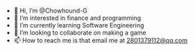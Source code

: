 - 👋 Hi, I’m @Chowhound-G
- 👀 I’m interested in finance and programming
- 🌱 I’m currently learning Software Engineering
- 💞️ I’m looking to collaborate on making a game
- 📫 How to reach me is that email me at 2801379112@qq.com

<!---
Chowhound-G/Chowhound-G is a ✨ special ✨ repository because its `README.md` (this file) appears on your GitHub profile.
You can click the Preview link to take a look at your changes.
--->
